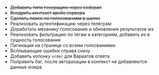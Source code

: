 - ~~Добавить типо генерацию через codepan~~
- ~~Внедрить контекст apollo сервера~~
- ~~Сделать поиск по голосованиям в шапке~~
- Реализовать аутентификацию через телеграм
- Доработать механику голосования и обновление результатов ws
- Реализовать фильтрацию по тегам и категориям, добавить их в сущность голосования
- Пагинация на странице со всеми голосваниями
- Всплывающие ошибки справа снизу
- Добавить колонку `order` для Вариатов ответа
- Поправить баг, после авторизации в контекст не добавляются данные юзера
